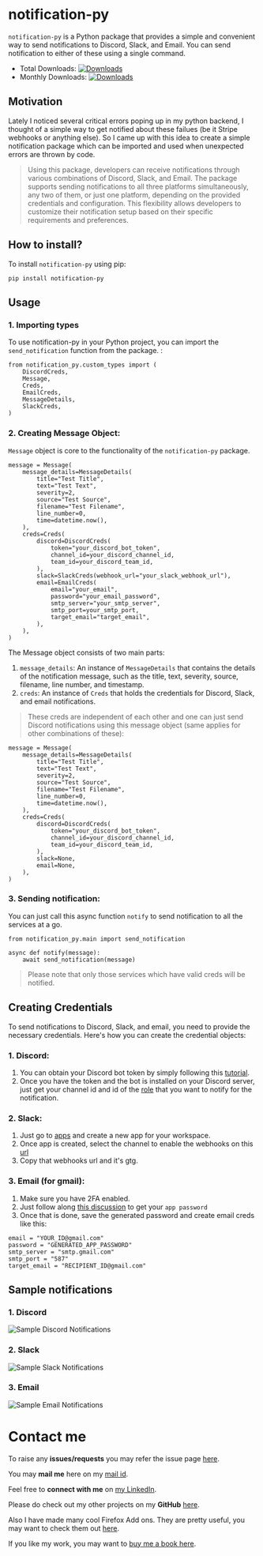 # notification-py
`notification-py` is a Python package that provides a simple and convenient way to send notifications to Discord, Slack, and Email. You can send notification to either of these using a single command.

- Total Downloads: [![Downloads](https://static.pepy.tech/badge/notification-py)](https://pepy.tech/project/notification-py)
- Monthly Downloads: [![Downloads](https://static.pepy.tech/badge/notification-py/month)](https://pepy.tech/project/notification-py)


## Motivation
Lately I noticed several critical errors poping up in my python backend, I thought of a simple way to get notified about these failues (be it Stripe webhooks or anything else). So I came up with this idea to create a simple notification package which can be imported and used when unexpected errors are thrown by code.

> Using this package, developers can receive notifications through various combinations of Discord, Slack, and Email. The package supports sending notifications to all three platforms simultaneously, any two of them, or just one platform, depending on the provided credentials and configuration. This flexibility allows developers to customize their notification setup based on their specific requirements and preferences.



## How to install?
To install `notification-py` using pip:

```
pip install notification-py
```


## Usage

### 1. Importing types
To use notification-py in your Python project, you can import the `send_notification` function from the package. :

```
from notification_py.custom_types import (
    DiscordCreds,
    Message,
    Creds,
    EmailCreds,
    MessageDetails,
    SlackCreds,
)       
```

### 2. Creating Message Object:
`Message` object is core to the functionality of the `notification-py` package.
```
message = Message(
    message_details=MessageDetails(
        title="Test Title",
        text="Test Text",
        severity=2,
        source="Test Source",
        filename="Test Filename",
        line_number=0,
        time=datetime.now(),
    ),
    creds=Creds(
        discord=DiscordCreds(
            token="your_discord_bot_token",
            channel_id=your_discord_channel_id,
            team_id=your_discord_team_id,
        ),
        slack=SlackCreds(webhook_url="your_slack_webhook_url"),
        email=EmailCreds(
            email="your_email",
            password="your_email_password",
            smtp_server="your_smtp_server",
            smtp_port=your_smtp_port,
            target_email="target_email",
        ),
    ),
)
```

The Message object consists of two main parts:

1. `message_details`: An instance of `MessageDetails` that contains the details of the notification message, such as the title, text, severity, source, filename, line number, and timestamp.
2. `creds`: An instance of `Creds` that holds the credentials for Discord, Slack, and email notifications.

> These creds are independent of each other and one can just send Discord notifications using this message object (same applies for other combinations of these):
```
message = Message(
    message_details=MessageDetails(
        title="Test Title",
        text="Test Text",
        severity=2,
        source="Test Source",
        filename="Test Filename",
        line_number=0,
        time=datetime.now(),
    ),
    creds=Creds(
        discord=DiscordCreds(
            token="your_discord_bot_token",
            channel_id=your_discord_channel_id,
            team_id=your_discord_team_id,
        ),
        slack=None,
        email=None,
    ),
)

```

### 3. Sending notification:
You can just call this async function `notify` to send notification to all the services at a go. 
```
from notification_py.main import send_notification

async def notify(message):
    await send_notification(message)

```
> Please note that only those services which have valid creds will be notified.

## Creating Credentials
To send notifications to Discord, Slack, and email, you need to provide the necessary credentials. Here's how you can create the credential objects:

### 1. Discord:
1. You can obtain your Discord bot token by simply following this [tutorial](https://www.freecodecamp.org/news/create-a-discord-bot-with-javascript-nodejs/). 
2. Once you have the token and the bot is installed on your Discord server, just get your channel id and id of the [role](https://support.discord.com/hc/en-us/articles/214836687-Role-Management-101) that you want to notify for the notification.

### 2. Slack:
1. Just go to [apps](https://api.slack.com/apps) and create a new app for your workspace.
2. Once app is created, select the channel to enable the webhooks on this [url](https://api.slack.com/apps/A06S2HTV53L/incoming-webhooks)
3. Copy that webhooks url and it's gtg.

### 3. Email (for gmail):
1. Make sure you have 2FA enabled.
2. Just follow along [this discussion](https://support.google.com/accounts/answer/185833?hl=en) to get your `app password` 
3. Once that is done, save the generated password and create email creds like this:
```
email = "YOUR_ID@gmail.com"
password = "GENERATED_APP_PASSWORD"
smtp_server = "smtp.gmail.com"
smtp_port = "587"
target_email = "RECIPIENT_ID@gmail.com"

```

## Sample notifications
### 1. Discord
![Sample Discord Notifications](https://github.com/ps428/notification-py/blob/main/screenshots/discord.png)
### 2. Slack
![Sample Slack Notifications](https://github.com/ps428/notification-py/blob/main/screenshots/slack.png)
### 3. Email
![Sample Email Notifications](https://github.com/ps428/notification-py/blob/main/screenshots/email.png)


# Contact me

To raise any **issues/requests** you may refer the issue page [here](https://github.com/ps428/notification-py/issues).

You may **mail me** here on my [mail id](mailto:pranav.bhawan@gmail.com).

Feel free to **connect with me** on [my LinkedIn](https://www.linkedin.com/in/ps428).

Please do check out my other projects on my **GitHub** [here](http://www.github.com/ps428).

Also I have made many cool Firefox Add ons. They are pretty useful, you may want to check them out [here](https://addons.mozilla.org/en-US/firefox/user/17277929/).

If you like my work, you may want to [buy me a book here](https://www.buymeacoffee.com/ps428).

